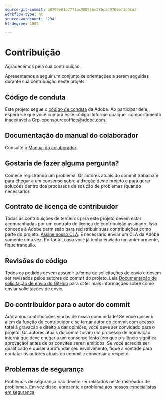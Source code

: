 ```yaml
---
source-git-commit: b8709e01d7771ac9002fbc286c2d9709ef3d0ca2
workflow-type: ht
source-wordcount: '294'
ht-degree: 100%

---
```

# Contribuição

Agradecemos pela sua contribuição.

Apresentamos a seguir um conjunto de orientações a serem seguidas durante sua contribuição neste projeto.

## Código de conduta

Este projeto segue o [código de conduta](code-of-conduct.md) da Adobe. Ao participar dele, espera-se que você cumpra esse código. Informe qualquer comportamento inaceitável a [Grp-opensourceoffice@adobe.com](mailto:Grp-opensourceoffice@adobe.com).

## Documentação do manual do colaborador

Consulte o [Manual do colaborador](https://experienceleague.adobe.com/docs/contributor/contributor-guide/introduction.html?lang=pt-BR).

## Gostaria de fazer alguma pergunta?

Comece registrando um problema. Os autores atuais do commit trabalham para chegar a um consenso sobre a direção deste projeto e para gerar soluções dentro dos processos de solução de problemas (quando necessário).

## Contrato de licença de contribuidor

Todas as contribuições de terceiros para este projeto devem estar acompanhadas por um contrato de licença de contribuição assinado. Isso concede à Adobe permissão para redistribuir suas contribuições como parte do projeto. [Assine nosso CLA](http://opensource.adobe.com/cla.html). É necessário enviar um CLA da Adobe somente uma vez. Portanto, caso você já tenha enviado um anteriormente, fique tranquilo.

## Revisões do código

Todos os pedidos devem assumir a forma de solicitações de envio e devem ser revisados pelos autores do commit do projeto. Leia [Documentação de solicitação de envio do GitHub](https://docs.github.com/pt/pull-requests/collaborating-with-pull-requests/proposing-changes-to-your-work-with-pull-requests/about-pull-requests) para obter mais informações sobre como enviar solicitações de envio.

<!--
Lastly, please follow the [pull request template](PULL_REQUEST_TEMPLATE.md) when
submitting a pull request!
-->

## Do contribuidor para o autor do commit

Adoramos contribuições vindas de nossa comunidade! Se você quiser ir além da função de contribuidor e se tornar autor do commit com acesso total à gravação e direito a dar opiniões, você deve ser convidado para o projeto. Os autores atuais do commit usam um processo de nomeação interna que deve chegar a um consenso lento (em que o silêncio significa aprovação) antes de os convites serem emitidos. Se você acredita ser qualificado e quiser aprofundar seu envolvimento, fique à vontade para contatar os autores atuais do commit e conversar a respeito.

## Problemas de segurança

Problemas de segurança não devem ser relatados neste rastreador de problemas. Em vez disso, [apresente o problema aos nossos especialistas em segurança](https://helpx.adobe.com/br/security/alertus.html)
